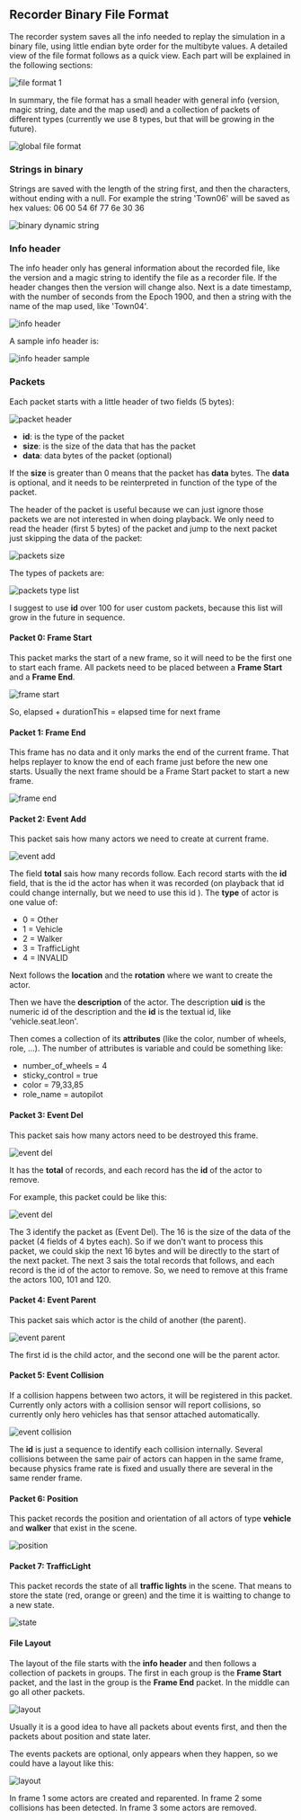 ## Recorder Binary File Format

The recorder system saves all the info needed to replay the simulation in a binary file, using little endian byte order for the multibyte values. A detailed view of the file format follows as a quick view. Each part will be explained in the following sections:

![file format 1](img/RecorderFileFormat1.png)

In summary, the file format has a small header with general info (version, magic string, date and the map used) and a collection of packets of different types (currently we use 8 types, but that will be growing in the future).

![global file format](img/RecorderFileFormat3.png)

### Strings in binary

Strings are saved with the length of the string first, and then the characters, without ending with a null. For example the string 'Town06' will be saved as hex values: 06 00 54 6f 77 6e 30 36


![binary dynamic string](img/RecorderString.png)

### Info header


The info header only has general information about the recorded file, like the version and a magic string to identify the file as a recorder file. If the header changes then the version will change also. Next is a date timestamp, with the number of seconds from the Epoch 1900, and then a string with the name of the map used, like 'Town04'.

![info header](img/RecorderInfoHeader.png)

A sample info header is:

![info header sample](img/RecorderHeader.png)


### Packets

Each packet starts with a little header of two fields (5 bytes):

![packet header](img/RecorderPacketHeader.png)

* **id**: is the type of the packet
* **size**: is the size of the data that has the packet
* **data**: data bytes of the packet (optional)

If the **size** is greater than 0 means that the packet has **data** bytes. The **data** is optional, and it needs to be reinterpreted in function of the type of the packet.

The header of the packet is useful because we can just ignore those packets we are not interested in when doing playback. We only need to read the header (first 5 bytes) of the packet and jump to the next packet just skipping the data of the packet:

![packets size](img/RecorderPackets.png)

The types of packets are:

![packets type list](img/RecorderPacketsList.png)

I suggest to use **id** over 100 for user custom packets, because this list will grow in the future in sequence.

#### Packet 0: Frame Start

This packet marks the start of a new frame, so it will need to be the first one to start each frame. All packets need to be placed between a **Frame Start** and a **Frame End**.

![frame start](img/RecorderFrameStart.png)

So, elapsed + durationThis = elapsed time for next frame

#### Packet 1: Frame End

This frame has no data and it only marks the end of the current frame. That helps replayer to know the end of each frame just before the new one starts.
Usually the next frame should be a Frame Start packet to start a new frame.

![frame end](img/RecorderFrameEnd.png)

#### Packet 2: Event Add

This packet sais how many actors we need to create at current frame.

![event add](img/RecorderEventAdd.png)

The field **total** sais how many records follow. Each record starts with the **id** field, that is the id the actor has when it was recorded (on playback that id could change internally, but we need to use this id ). The **type** of actor is one value of:

  * 0 = Other
  * 1 = Vehicle
  * 2 = Walker
  * 3 = TrafficLight
  * 4 = INVALID

Next follows the **location** and the **rotation** where we want to create the actor.

Then we have the **description** of the actor. The description **uid** is the numeric id of the description and the **id** is the textual id, like 'vehicle.seat.leon'.

Then comes a collection of its **attributes** (like the color, number of wheels, role, ...). The number of attributes is variable and could be something like:

* number_of_wheels = 4
* sticky_control = true
* color = 79,33,85
* role_name = autopilot

#### Packet 3: Event Del

This packet sais how many actors need to be destroyed this frame.

![event del](img/RecorderEventDel.png)

It has the **total** of records, and each record has the **id** of the actor to remove.

For example, this packet could be like this:

![event del](img/RecorderPacketSampleEventDel.png)

The 3 identify the packet as (Event Del). The 16 is the size of the data of the packet (4 fields of 4 bytes each). So if we don't want to process this packet, we could skip the next 16 bytes and will be directly to the start of the next packet.
The next 3 sais the total records that follows, and each record is the id of the actor to remove. So, we need to remove at this frame the actors 100, 101 and 120.

#### Packet 4: Event Parent

This packet sais which actor is the child of another (the parent).

![event parent](img/RecorderEventParent.png)

The first id is the child actor, and the second one will be the parent actor.

#### Packet 5: Event Collision

If a collision happens between two actors, it will be registered in this packet. Currently only actors with a collision sensor will report collisions, so currently only hero vehicles has that sensor attached automatically.

![event collision](img/RecorderCollision.png)

The **id** is just a sequence to identify each collision internally.
Several collisions between the same pair of actors can happen in the same frame, because physics frame rate is fixed and usually there are several in the same render frame.

#### Packet 6: Position

This packet records the position and orientation of all actors of type **vehicle** and **walker** that exist in the scene.

![position](img/RecorderPosition.png)

#### Packet 7: TrafficLight

This packet records the state of all **traffic lights** in the scene. That means to store the state (red, orange or green) and the time it is waitting to change to a new state.

![state](img/RecorderTrafficLight.png)


#### File Layout

The layout of the file starts with the **info header** and then follows a collection of packets in groups. The first in each group is the **Frame Start** packet, and the last in the group is the **Frame End** packet. In the middle can go all other packets.

![layout](img/RecorderLayout.png)

Usually it is a good idea to have all packets about events first, and then the packets about position and state later.

The events packets are optional, only appears when they happen, so we could have a layout like this:

![layout](img/RecorderLayoutSample.png)

In frame 1 some actors are created and reparented.
In frame 2 some collisions has been detected.
In frame 3 some actors are removed.

